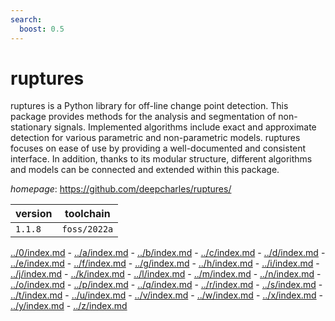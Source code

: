 ```yaml
---
search:
  boost: 0.5
---
```

# ruptures

ruptures is a Python library for off-line change point detection. This package provides  methods for the analysis and segmentation of non-stationary signals. Implemented  algorithms include exact and approximate detection for various parametric and  non-parametric models. ruptures focuses on ease of use by providing a well-documented and  consistent interface. In addition, thanks to its modular structure, different algorithms  and models can be connected and extended within this package.

*homepage*: <https://github.com/deepcharles/ruptures/>

version | toolchain
--------|----------
``1.1.8`` | ``foss/2022a``

[../0/index.md](0) - [../a/index.md](a) - [../b/index.md](b) - [../c/index.md](c) - [../d/index.md](d) - [../e/index.md](e) - [../f/index.md](f) - [../g/index.md](g) - [../h/index.md](h) - [../i/index.md](i) - [../j/index.md](j) - [../k/index.md](k) - [../l/index.md](l) - [../m/index.md](m) - [../n/index.md](n) - [../o/index.md](o) - [../p/index.md](p) - [../q/index.md](q) - [../r/index.md](r) - [../s/index.md](s) - [../t/index.md](t) - [../u/index.md](u) - [../v/index.md](v) - [../w/index.md](w) - [../x/index.md](x) - [../y/index.md](y) - [../z/index.md](z)

